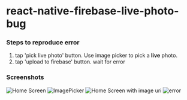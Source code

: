 # react-native-firebase-live-photo-bug

### Steps to reproduce error
1. tap 'pick live photo' button. Use image picker to pick a **live** photo.
2. tap 'upload to firebase' button. wait for error

### Screenshots
![Home Screen](./screenshots/IMG_0239.PNG)
![ImagePicker](./screenshots/IMG_0241.PNG)
![Home Screen with image uri](./screenshots/IMG_0240.PNG)
![error](./screenshots/IMG_0242.PNG)
